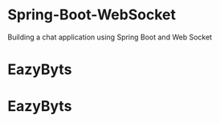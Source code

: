 # Spring-Boot-WebSocket
Building a chat application using Spring Boot and Web Socket
# EazyByts
# EazyByts
